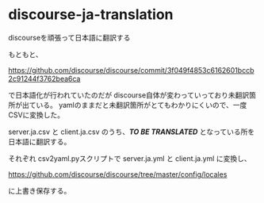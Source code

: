 discourse-ja-translation
========================

discourseを頑張って日本語に翻訳する

もともと、

https://github.com/discourse/discourse/commit/3f049f4853c6162601bccb2c91244f3762bea6ca

で日本語化が行われていたのだが discourse自体が変わっていっており未翻訳箇所が出ている。
yamlのままだと未翻訳箇所がとてもわかりにくいので、一度CSVに変換した。

server.ja.csv と client.ja.csv のうち、***TO BE TRANSLATED*** となっている所を日本語に翻訳する。

それぞれ csv2yaml.pyスクリプトで server.ja.yml と client.ja.yml に変換し、

https://github.com/discourse/discourse/tree/master/config/locales

に上書き保存する。

